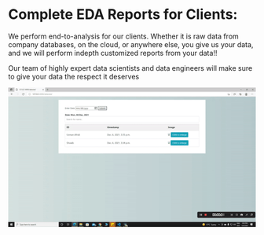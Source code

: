 # Complete EDA Reports for Clients:

<p> We perform end-to-analysis for our clients. Whether it is raw data from company databases, on the cloud, or anywhere else, you give us your data, and we will perform indepth customized reports from your data!! </p>

<p> Our team of highly expert data scientists and data engineers will make sure to give your data the respect it deserves </p>


<img src="https://github.com/waleedjmm/Facio-Employee-Recognition-System/blob/main/Employee_Recognition.gif" />
